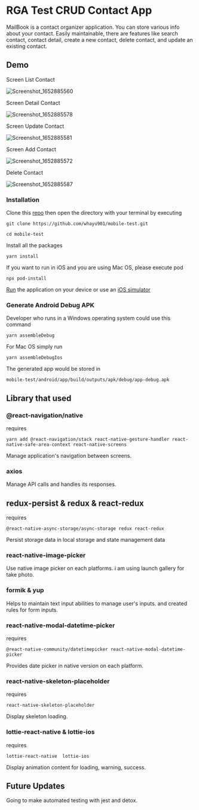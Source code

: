 # RGA Test CRUD Contact App

MailBook is a contact organizer application. You can store various info about your contact. Easily maintainable, there are features like search contact, contact detail, create a new contact, delete contact, and update an existing contact.

## Demo

Screen List Contact

![Screenshot_1652885560](https://user-images.githubusercontent.com/32776398/169071670-c31aaa2d-4d11-4974-82f7-04c7c9820e73.png)

Screen Detail Contact

![Screenshot_1652885578](https://user-images.githubusercontent.com/32776398/169080780-70f3dcc1-d3d3-4fc6-8129-ced17997156d.png)

Screen Update Contact

![Screenshot_1652885581](https://user-images.githubusercontent.com/32776398/169081085-8a9dace8-4246-4700-a79b-0e4a700c61c4.png)

Screen Add Contact

![Screenshot_1652885572](https://user-images.githubusercontent.com/32776398/169081481-6ac1c868-c888-4c2a-9f67-6ce5f3add9fe.png)

Delete Contact

![Screenshot_1652885587](https://user-images.githubusercontent.com/32776398/169081807-e319658d-ed96-4137-9250-dfbe6aa677b4.png)

### Installation

Clone this [repo](https://github.com/TaufanP/mobile-test) then open the directory with your terminal by executing

```
git clone https://github.com/whayu901/mobile-test.git
```

```
cd mobile-test
```

Install all the packages

```
yarn install
```

If you want to run in iOS and you are using Mac OS, please execute pod

```
npx pod-install
```

[Run](https://reactnative.dev/docs/running-on-device) the application on your device or use an [iOS simulator](https://reactnative.dev/docs/running-on-simulator-ios)

### Generate Android Debug APK

Developer who runs in a Windows operating system could use this command

```
yarn assembleDebug
```

For Mac OS simply run

```
yarn assembleDebugIos
```

The generated app would be stored in

```
mobile-test/android/app/build/outputs/apk/debug/app-debug.apk
```

## Library that used

### @react-navigation/native

requires

```
yarn add @react-navigation/stack react-native-gesture-handler react-native-safe-area-context react-native-screens
```

Manage application's navigation between screens.

### axios

Manage API calls and handles its responses.

## redux-persist & redux & react-redux

requires

```
@react-native-async-storage/async-storage redux react-redux
```

Persist storage data in local storage and state management data

### react-native-image-picker

Use native image picker on each platforms. i am using launch gallery for take photo.

### formik & yup

Helps to maintain text input abilities to manage user's inputs. and created rules for form inputs.

### react-native-modal-datetime-picker

requires

```
@react-native-community/datetimepicker react-native-modal-datetime-picker
```

Provides date picker in native version on each platform.

### react-native-skeleton-placeholder

requires

```
react-native-skeleton-placeholder
```

Display skeleton loading.

### lottie-react-native & lottie-ios

requires

```
lottie-react-native  lottie-ios
```

Display animation content for loading, warning, success.

## Future Updates

Going to make automated testing with jest and detox.
